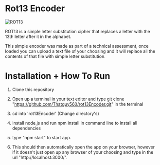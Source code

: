 # Rot13 Encoder

![ROT13](https://upload.wikimedia.org/wikipedia/commons/3/33/ROT13_table_with_example.svg)

ROT13 is a simple letter substitution cipher that replaces a letter with the 13th letter after it in the alphabet. 

This simple encoder was made as part of a technical assessment, once loaded you can upload a text file of your choosing and it will replace all the contents of that file with simple letter substitution.

# Installation + How To Run

1. Clone this repository

2. Open up a terminal in your text editor and type git clone "https://github.com/Thatguy560/rot13Encoder.git" in the terminal

3. cd into 'rot13Encoder' (Change directory's)

4. Install node.js and run npm install in command line to install all dependencies

5. type "npm start" to start app.

6. This should then automatically open the app on your browser, however if it doesn't just open up any browser of your choosing and type in the url "http://localhost:3000/".
